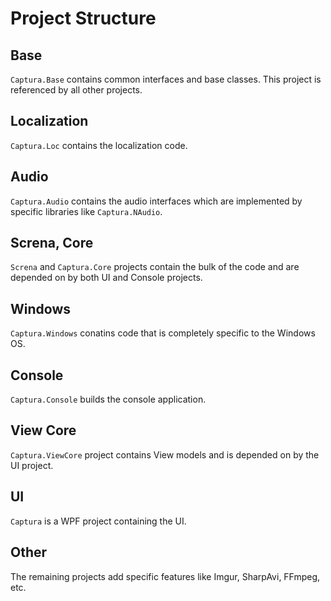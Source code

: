 # Project Structure

## Base

`Captura.Base` contains common interfaces and base classes. This project is
referenced by all other projects.

## Localization

`Captura.Loc` contains the localization code.

## Audio

`Captura.Audio` contains the audio interfaces which are implemented by specific
libraries like `Captura.NAudio`.

## Screna, Core

`Screna` and `Captura.Core` projects contain the bulk of the code and are
depended on by both UI and Console projects.

## Windows

`Captura.Windows` conatins code that is completely specific to the Windows OS.

## Console

`Captura.Console` builds the console application.

## View Core

`Captura.ViewCore` project contains View models and is depended on by the
UI project.

## UI

`Captura` is a WPF project containing the UI.

## Other

The remaining projects add specific features like Imgur, SharpAvi, FFmpeg, etc.